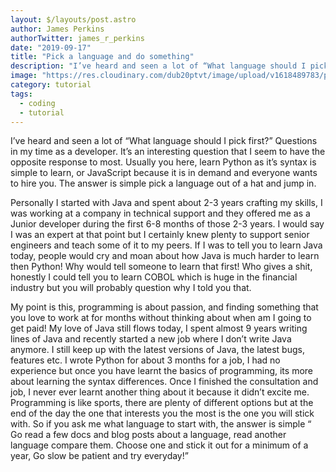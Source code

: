 ```yaml
---
layout: $/layouts/post.astro
author: James Perkins
authorTwitter: james_r_perkins
date: "2019-09-17"
title: "Pick a language and do something"
description: "I’ve heard and seen a lot of “What language should I pick first?” Questions in my time as a developer. It’s an interesting question that I seem to have the opposite response to most."
image: "https://res.cloudinary.com/dub20ptvt/image/upload/v1618489783/pick-a-language_tpbwg4.png"
category: tutorial
tags:
  - coding
  - tutorial
---
```


I’ve heard and seen a lot of “What language should I pick first?” Questions in my time as a developer. It’s an interesting question that I seem to have the opposite response to most. Usually you here, learn Python as it’s syntax is simple to learn, or JavaScript because it is in demand and everyone wants to hire you. The answer is simple pick a language out of a hat and jump in.

Personally I started with Java and spent about 2-3 years crafting my skills, I was working at a company in technical support and they offered me as a Junior developer during the first 6-8 months of those 2-3 years. I would say I was an expert at that point but I certainly knew plenty to support senior engineers and teach some of it to my peers.
If I was to tell you to learn Java today, people would cry and moan about how Java is much harder to learn then Python! Why would tell someone to learn that first! Who gives a shit, honestly I could tell you to learn COBOL which is huge in the financial industry but you will probably question why I told you that.

My point is this, programming is about passion, and finding something that you love to work at for months without thinking about when am I going to get paid! My love of Java still flows today, I spent almost 9 years writing lines of Java and recently started a new job where I don’t write Java anymore. I still keep up with the latest versions of Java, the latest bugs, features etc. I wrote Python for about 3 months for a job, I had no experience but once you have learnt the basics of programming, its more about learning the syntax differences. Once I finished the consultation and job, I never ever learnt another thing about it because it didn’t excite me.
Programming is like sports, there are plenty of different options but at the end of the day the one that interests you the most is the one you will stick with. So if you ask me what language to start with, the answer is simple “ Go read a few docs and blog posts about a language, read another language compare them. Choose one and stick it out for a minimum of a year, Go slow be patient and try everyday!”

